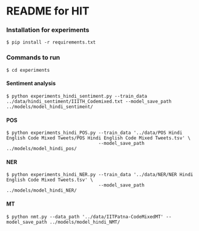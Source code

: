 # README for HIT

### Installation for experiments

	$ pip install -r requirements.txt

### Commands to run
	
	$ cd experiments

#### Sentiment analysis

	$ python experiments_hindi_sentiment.py --train_data ../data/hindi_sentiment/IIITH_Codemixed.txt --model_save_path ../models/model_hindi_sentiment/

#### POS

	$ python experiments_hindi_POS.py --train_data '../data/POS Hindi English Code Mixed Tweets/POS Hindi English Code Mixed Tweets.tsv' \
									  --model_save_path ../models/model_hindi_pos/

#### NER

    $ python experiments_hindi_NER.py --train_data '../data/NER/NER Hindi English Code Mixed Tweets.tsv' \
									  --model_save_path ../models/model_hindi_NER/

#### MT

	$ python nmt.py --data_path '../data/IITPatna-CodeMixedMT' --model_save_path ../models/model_hindi_NMT/
